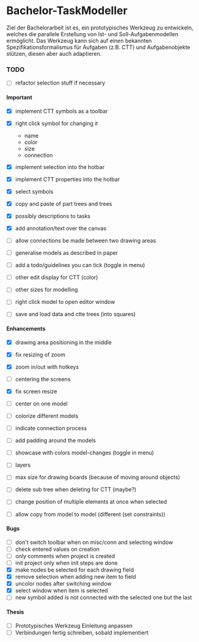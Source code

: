 # Bachelor-TaskModeller

Ziel der Bachelorarbeit ist es, ein prototypisches Werkzeug zu entwickeln, welches die parallele Erstellung von Ist- und Soll-Aufgabenmodellen ermöglicht. Das
Werkzeug kann sich auf einen bekannten Spezifikationsformalismus für Aufgaben (z.B. CTT) und Aufgabenobjekte stützen, diesen aber auch adaptieren.

### TODO
- [ ] refactor selection stuff if necessary
#### Important
- [x] implement CTT symbols as a toolbar
- [x] right click symbol for changing it
  - name
  - color
  - size
  - connection
- [x] implement selection into the hotbar
- [x] implement CTT properties into the hotbar
- [x] select symbols
- [x] copy and paste of part trees and trees
- [x] possibly descriptions to tasks
- [x] add annotation/text over the canvas
- [ ] allow connections be made between two drawing areas
- [ ] generalise models as described in paper
- [ ] add a todo/guidelines you can tick (toggle in menu)
- [ ] other edit display for CTT (color)
- [ ] other sizes for modelling
- [ ] right click model to open editor window

- [ ] save and load data and ctte trees (into squares)

#### Enhancements
- [x] drawing area positioning in the middle
- [x] fix resizing of zoom
- [x] zoom in/out with hotkeys
- [ ] centering the screens
- [x] fix screen resize
- [ ] center on one model
- [ ] colorize different models
- [ ] indicate connection process
- [ ] add padding around the models

- [ ] showcase with colors model-changes (toggle in menu)
- [ ] layers
- [ ] max size for drawing boards (because of moving around objects)
- [ ] delete sub tree when deleting for CTT (maybe?)
- [ ] change position of multiple elements at once when selected
- [ ] allow copy from model to model (different (set constraints))

#### Bugs
- [ ] don't switch toolbar when on misc/conn and selecting window
- [ ] check entered values on creation
- [ ] only comments when project is created
- [ ] init project only when init steps are done
- [x] make nodes be selected for each drawing field
- [x] remove selection when adding new item to field
- [x] uncolor nodes after switching window
- [x] select window when item is selected
- [ ] new symbol added is not connected with the selected one but the last

#### Thesis
- [ ] Prototypisches Werkzeug Einleitung anpassen
- [ ] Verbindungen fertig schreiben, sobald implementiert